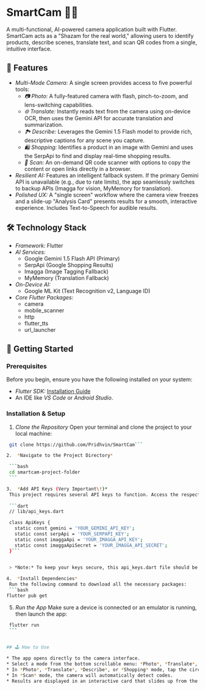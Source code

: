 # SmartCam 📸✨

A multi-functional, AI-powered camera application built with Flutter. SmartCam acts as a "Shazam for the real world," allowing users to identify products, describe scenes, translate text, and scan QR codes from a single, intuitive interface.

## 🌟 Features

  * *Multi-Mode Camera:* A single screen provides access to five powerful tools:
      * *📷 Photo:* A fully-featured camera with flash, pinch-to-zoom, and lens-switching capabilities.
      * *🌐 Translate:* Instantly reads text from the camera using on-device OCR, then uses the Gemini API for accurate translation and summarization.
      * *🏞 Describe:* Leverages the Gemini 1.5 Flash model to provide rich, descriptive captions for any scene you capture.
      * *🛍 Shopping:* Identifies a product in an image with Gemini and uses the SerpApi to find and display real-time shopping results.
      * *🔗 Scan:* An on-demand QR code scanner with options to copy the content or open links directly in a browser.
  * *Resilient AI:* Features an intelligent fallback system. If the primary Gemini API is unavailable (e.g., due to rate limits), the app seamlessly switches to backup APIs (Imagga for vision, MyMemory for translation).
  * *Polished UX:* A "single screen" workflow where the camera view freezes and a slide-up "Analysis Card" presents results for a smooth, interactive experience. Includes Text-to-Speech for audible results.

## 🛠 Technology Stack

  * *Framework:* Flutter
  * *AI Services:*
      * Google Gemini 1.5 Flash API (Primary)
      * SerpApi (Google Shopping Results)
      * Imagga (Image Tagging Fallback)
      * MyMemory (Translation Fallback)
  * *On-Device AI:*
      * Google ML Kit (Text Recognition v2, Language ID)
  * *Core Flutter Packages:*
      * camera
      * mobile_scanner
      * http
      * flutter_tts
      * url_launcher

## 🚀 Getting Started

### Prerequisites

Before you begin, ensure you have the following installed on your system:

  * *Flutter SDK:* [Installation Guide](https://flutter.dev/docs/get-started/install)
  * An IDE like *VS Code* or *Android Studio*.

### Installation & Setup

1.  *Clone the Repository*
    Open your terminal and clone the project to your local machine:

   ```bash
    git clone https://github.com/Pridhvin/SmartCam```

2.  *Navigate to the Project Directory*

    ```bash
    cd smartcam-project-folder
    ```

3.  *Add API Keys (Very Important\!)*
    This project requires several API keys to function. Access the respective apis and paste it in the api_keys.dart file in the lib folder
    
    ```dart
    // lib/api_keys.dart

    class ApiKeys {
      static const gemini = 'YOUR_GEMINI_API_KEY';
      static const serpApi = 'YOUR_SERPAPI_KEY';
      static const imaggaApi = 'YOUR_IMAGGA_API_KEY';
      static const imaggaApiSecret = 'YOUR_IMAGGA_API_SECRET';
    }```
    

    > *Note:* To keep your keys secure, this api_keys.dart file should be added to your .gitignore file and never be committed to your repository.

4.  *Install Dependencies*
    Run the following command to download all the necessary packages:
    ```bash
flutter pub get
```
    

5.  *Run the App*
    Make sure a device is connected or an emulator is running, then launch the app:

   ```bash
    flutter run
    ```
    

## 🕹 How to Use

  * The app opens directly to the camera interface.
  * Select a mode from the bottom scrollable menu: *Photo*, *Translate*, *Describe*, *Shopping*, or *Scan*.
  * In *Photo*, *Translate*, *Describe*, or *Shopping* mode, tap the circular shutter button to capture an image and trigger the analysis.
  * In *Scan* mode, the camera will automatically detect codes.
  * Results are displayed in an interactive card that slides up from the bottom.